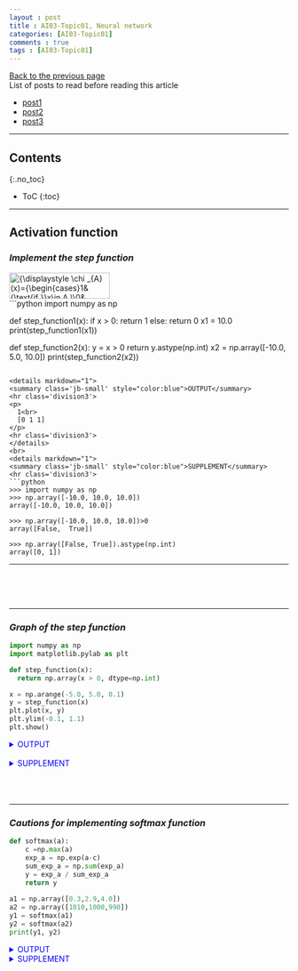 ```yaml
---
layout : post
title : AI03-Topic01, Neural network
categories: [AI03-Topic01]
comments : true
tags : [AI03-Topic01]
---
```

[Back to the previous page](https://userdyk-github.github.io/ai03/AI03-Fundamental-of-deep-learning.html) <br>
List of posts to read before reading this article
- <a href='https://userdyk-github.github.io/'>post1</a>
- <a href='https://userdyk-github.github.io/'>post2</a>
- <a href='https://userdyk-github.github.io/'>post3</a>

---

## Contents
{:.no_toc}

* ToC
{:toc}

<hr class="division1">

## **Activation function**

### ***Implement the step function***
<div><img src="https://wikimedia.org/api/rest_v1/media/math/render/svg/a32e22e6cb7bd6418442d4ab3af89ee1341aa102" class="mwe-math-fallback-image-inline" aria-hidden="true" style="vertical-align: -2.505ex; width:23.637ex; height:6.176ex;" alt="{\displaystyle \chi _{A}(x)={\begin{cases}1&amp;{\text{if }}x\in A,\\0&amp;{\text{if }}x\notin A.\\\end{cases}}}"></div>
```python
import numpy as np


def step_function1(x):
  if x > 0:
    return 1
  else:
    return 0
x1 = 10.0
print(step_function1(x1))


def step_function2(x):
  y = x > 0
  return y.astype(np.int)
x2 = np.array([-10.0, 5.0, 10.0])
print(step_function2(x2))
```

<details markdown="1">
<summary class='jb-small' style="color:blue">OUTPUT</summary>
<hr class='division3'>
<p>
  1<br>
  [0 1 1]
</p>
<hr class='division3'>
</details>
<br>
<details markdown="1">
<summary class='jb-small' style="color:blue">SUPPLEMENT</summary>
<hr class='division3'>
```python
>>> import numpy as np
>>> np.array([-10.0, 10.0, 10.0])
array([-10.0, 10.0, 10.0])

>>> np.array([-10.0, 10.0, 10.0])>0
array([False,  True])

>>> np.array([False, True]).astype(np.int)
array([0, 1])
```
<hr class='division3'>
</details>

<br><br><br>

---

### ***Graph of the step function***

```python
import numpy as np
import matplotlib.pylab as plt

def step_function(x):
  return np.array(x > 0, dtype=np.int)

x = np.arange(-5.0, 5.0, 0.1)
y = step_function(x)
plt.plot(x, y)
plt.ylim(-0.1, 1.1)
plt.show()
```
<details markdown="1">
<summary class='jb-small' style="color:blue">OUTPUT</summary>
<hr class='division3'>
![다운로드 (4)](https://user-images.githubusercontent.com/52376448/63807679-26b24380-c959-11e9-8acd-acacbefec72c.png)
<hr class='division3'>
</details>
<br>
<details markdown="1">
<summary class='jb-small' style="color:blue">SUPPLEMENT</summary>
<hr class='division3'>
```python
>>> import numpy as np
>>> def step_function(x):
...   return np.array(x > 0, dtype=np.int)

>>> x = np.array([-10, 10, 20])
>>> step_function(x)
array([0, 1, 1])

>>> np.arange(-5.0, 5.0, 1)
array([-5., -4., -3., -2., -1.,  0.,  1.,  2.,  3.,  4.])
```
<hr class='division3'>
</details>

<br><br><br>

---

### ***Implement the sigmoid function***
<img src="https://wikimedia.org/api/rest_v1/media/math/render/svg/9537e778e229470d85a68ee0b099c08298a1a3f6" class="mwe-math-fallback-image-inline" aria-hidden="true" style="vertical-align: -2.171ex; width:26.95ex; height:5.509ex;" alt="{\displaystyle S(x)={\frac {1}{1+e^{-x}}}={\frac {e^{x}}{e^{x}+1}}.}">
```python
import numpy as np
import matplotlib.pylab as plt

def sigmoid(x):
  return 1/(1 + np.exp(-x))

a = np.array([-1.0, 1.0, 2.0])
print(sigmoid(a))

x = np.arange(-5.0, 5.0, 0.1)
y = sigmoid(x)
plt.plot(x, y)
plt.ylim(-0.1, 1.1)
plt.show()
```
<details markdown="1">
<summary class='jb-small' style="color:blue">OUTPUT</summary>
<hr class='division3'>
```
[0.26894142 0.73105858 0.88079708]
```
![다운로드 (5)](https://user-images.githubusercontent.com/52376448/63809030-44cd7300-c95c-11e9-9ef3-58ecac07ea93.png)
<hr class='division3'>
</details>
<br><br><br>

---

### ***ReLU function***

```python
```
<details markdown="1">
<summary class='jb-small' style="color:blue">OUTPUT</summary>
<hr class='division3'>
<hr class='division3'>
</details>
<br><br><br>

<hr class="division2">

## **Calculation of multidimensional array**

### ***Multidimensional array***

```python
```
<details markdown="1">
<summary class='jb-small' style="color:blue">OUTPUT</summary>
<hr class='division3'>
<hr class='division3'>
</details>
<br><br><br>

---

### ***Matrix multiplication***

```python
```
<details markdown="1">
<summary class='jb-small' style="color:blue">OUTPUT</summary>
<hr class='division3'>
<hr class='division3'>
</details>
<br><br><br>

---

### ***Matrix multiplication in Neural Networks***

```python
```
<details markdown="1">
<summary class='jb-small' style="color:blue">OUTPUT</summary>
<hr class='division3'>
<hr class='division3'>
</details>
<br><br><br>


<hr class="division2">

## **Implement a three-layer neural network**

### ***Implement a neuronal signal transduction at each layer***

```python
import numpy as np
import matplotlib.pylab as plt

def sigmoid(x):
  return 1/(1 + np.exp(-x))
def identity_function(x):
    return x
  
X = np.array([1.0, 0.5])

W1 = np.array([[0.1,0.3,0.5],[0.2,0.4,0.6]])
B1 = np.array([0.1,0.2,0.3])
A1 = np.dot(X, W1) + B1
Z1 = sigmoid(A1)

W2 = np.array([[0.1,0.4],[0.2,0.5],[0.3,0.6]])
B2 = np.array([0.1,0.2])
A2 = np.dot(Z1,W2) + B2
Z2 = sigmoid(A2)

W3 = np.array([[0.1,0.3],[0.2,0.4]])
B3 = np.array([0.1,0.2])
A3 = np.dot(Z2, W3) + B3

Y = identity_function(A3)
Y
```
<details markdown="1">
<summary class='jb-small' style="color:blue">OUTPUT</summary>
<hr class='division3'>
```
array([0.21682708, 0.49627909])
```
<hr class='division3'>
</details>
<details markdown="1">
<summary class='jb-small' style="color:blue">SUPPLEMENT</summary>
<hr class='division3'>
![캡처](https://user-images.githubusercontent.com/52376448/63815273-f5dd0900-c96e-11e9-849a-7f59ff1aa6cb.JPG)
<hr class='division3'>
</details>
<br><br><br>

---

### ***Summary for Implement***

```python
def init_network():
    network = {}
    network['W1'] = np.array([[0.1,0.2,0.3],[0.2,0.3,0.6]])
    network['b1'] = np.array([0.1,0.2,0.3])
    network['W2'] = np.array([[0.1,0.2],[0.2,0.5],[0.3,0.6]])
    network['b2'] = np.array([0.1,0.2])
    network['W3'] = np.array([[0.1,0.3],[0.2,0.4]])
    network['b3'] = np.array([0.1,0.2])
    
    return network

def forward(network, x):
    W1,W2,W3 = network['W1'],network['W2'],network['W3']
    b1,b2,b3 = network['b1'],network['b2'],network['b3']
    
    a1 = np.dot(x,W1) + b1
    z1 = sigmoid(a1)
    a2 = np.dot(z1,W2) + b2
    z2 = sigmoid(a2)
    a3 = np.dot(z2,W3) + b3
    y = identity_function(a3)
    
    return y

network = init_network()
x = np.array([1.0,0.5])
y = forward(network,x)
print(y)
```
<details markdown="1">
<summary class='jb-small' style="color:blue">OUTPUT</summary>
<hr class='division3'>
```
[0.31067024 0.68352896]
```
<hr class='division3'>
</details>
<br><br><br>


<hr class="division2">

## **Design the output layer**

### ***Implement identity and softmax function***
<img src="https://wikimedia.org/api/rest_v1/media/math/render/svg/46d00b0bc5d63bf06b74d6d34234e063e03a1d26" class="mwe-math-fallback-image-inline" aria-hidden="true" style="vertical-align: -3.505ex; width:58.066ex; height:7.343ex;" alt="{\displaystyle \sigma (\mathbf {z} )_{i}={\frac {e^{\beta z_{i}}}{\sum _{j=1}^{K}e^{\beta z_{j}}}}{\text{ or }}\sigma (\mathbf {z} )_{i}={\frac {e^{-\beta z_{i}}}{\sum _{j=1}^{K}e^{-\beta z_{j}}}}{\text{ for }}i=1,\dotsc ,K}">
```python
def softmax(a):
    exp_a = np.exp(a)
    sum_exp_a = np.sum(exp_a)
    y = exp_a / sum_exp_a
    return y
    
a1 = np.array([0.3,2.9,4.0])
a2 = np.array([1010,1000,990])
y1 = softmax(a1)
y2 = softmax(a2)
print(y1, y2)

```
<details markdown="1">
<summary class='jb-small' style="color:blue">OUTPUT</summary>
<hr class='division3'>
```
[0.01821127 0.24519181 0.73659691] [nan nan nan]
```
<hr class='division3'>
</details>

<details markdown="1">
<summary class='jb-small' style="color:blue">SUPPLEMENT</summary>
<hr class='division3'>
```python
>>> import numpy as np
>>> a = np.array([1010,1000,990])
>>> np.exp(a)/np.sum(np.exp(a))
array([nan, nan, nan])
```
<hr class='division3'>
</details>
<br><br><br>

---

### ***Cautions for implementing softmax function***

```python
def softmax(a):
    c =np.max(a)
    exp_a = np.exp(a-c)
    sum_exp_a = np.sum(exp_a)
    y = exp_a / sum_exp_a
    return y
    
a1 = np.array([0.3,2.9,4.0])
a2 = np.array([1010,1000,990])
y1 = softmax(a1)
y2 = softmax(a2)
print(y1, y2)
```
<details markdown="1">
<summary class='jb-small' style="color:blue">OUTPUT</summary>
<hr class='division3'>
```
[0.01821127 0.24519181 0.73659691] [9.99954600e-01 4.53978686e-05 2.06106005e-09]
```
<hr class='division3'>
</details>

<details markdown="1">
<summary class='jb-small' style="color:blue">SUPPLEMENT</summary>
<hr class='division3'>
```python
>>> import numpy as np
>>> a = np.array([1010,1000,990])
>>> c = np.max(a)
>>> a - c
array([  0, -10, -20])

>>> np.exp(a-c)/np.sum(np.exp(a-c))
array([9.99954600e-01, 4.53978686e-05, 2.06106005e-09])
```
<hr class='division3'>
</details>
<br><br><br>

---

### ***Characteristics of Softmax function***

```
>>> import numpy as np
>>> def softmax(a):
...   c =np.max(a)
...   exp_a = np.exp(a-c)
...   sum_exp_a = np.sum(exp_a)
...   y = exp_a / sum_exp_a
...   return y

>>> a = np.array([0.3,2.9,4.0])
>>> y = softmax(a)
>>> print(y)
[0.01821127 0.24519181 0.73659691]

>>> np.sum(y)
1.0
```
<br><br><br>


<hr class="division2">

## **Handwriting number recognition**

### ***MNIST dataset***

<details markdown="1">
<summary class='jb-small' style="color:blue">ADVANCDED PREPERATION</summary>
<hr class='division3'>
[dataset.zip][1]

[1]:{{ site.url }}/download/AI03/AI03-Topic01/dataset.zip
<hr class='division3'>
</details>


```python
import sys, os
sys.path.append(os.pardir)

from dataset.mnist import load_mnist
from PIL import Image
import numpy as np

def img_show(img):
    pil_img = Image.fromarray(np.unit8(img))
    pil_img.show()


# load dataset
(x_train, t_train),(x_test, t_test) = load_mnist(flatten=True, normalize=False)

# 0th sample test
img, label = x_train[0], t_train[0]
img = img.reshape(28, 28)
img_show(img)
```
<details markdown="1">
<summary class='jb-small' style="color:blue">OUTPUT</summary>
<hr class='division3'>
![다운로드](https://user-images.githubusercontent.com/52376448/63860073-71789d80-c9e3-11e9-9b49-44daf7e1ad4a.png)
<hr class='division3'>
</details>
<details markdown="1">
<summary class='jb-small' style="color:blue">SUPPLEMENT</summary>
<hr class='division3'>
```
>>> from dataset.mnist import load_mnist
>>> (x_train, t_train),(x_test, t_test) = load_mnist(flatten=True, normalize=False)

>>> type(x_train)
<class 'numpy.ndarray'>
>>> type(t_train)
<class 'numpy.ndarray'>
>>> type(x_test)
<class 'numpy.ndarray'>
>>> type(t_test)
<class 'numpy.ndarray'>

>>> x_train.shape
(60000, 784)
>>> t_train.shape
(60000,)
>>> x_test.shape
(10000, 784)
>>> t_test.shape
(10000,)

>>> x_train.dtype
dtype('uint8')
>>> t_train.dtype
dtype('uint8')
>>> x_test.dtype
dtype('uint8')
>>> t_test.dtype
dtype('uint8')
```
<hr class='division3'>
</details>
<br><br><br>

---

### ***Inference processing of neural network***
<details markdown="1">
<summary class='jb-small' style="color:blue">ADVANCDED PREPERATION</summary>
<hr class='division3'>
[dataset.zip][1] <br>
[common.zip][2] <br>
[sample_weight.pkl][3]


[1]:{{ site.url }}/download/AI03/AI03-Topic01/dataset.zip
[2]:{{ site.url }}/download/AI03/AI03-Topic01/common.zip
[3]:{{ site.url }}/download/AI03/AI03-Topic01/sample_weight.pkl
<hr class='division3'>
</details>

```python
import sys, os
sys.path.append(os.pardir)
import numpy as np
import pickle
from dataset.mnist import load_mnist
from common.functions import sigmoid, softmax

def get_data():
    (x_train, t_train),(x_test, t_test) = load_mnist(normalize=True, flatten=True, one_hot_label=False)
    return x_test, t_test

def init_network():
    with open('sample_weight.pkl','rb') as f:
        network = pickle.load(f)
    return network

def predict(network, x):
    W1,W2,W3 = network['W1'], network['W2'], network['W3']
    b1,b2,b3 = network['b1'], network['b2'], network['b3']
    
    a1 = np.dot(x,W1) + b1
    z1 = sigmoid(a1)
    a2 = np.dot(z1,W2) + b2
    z2 = sigmoid(a2)
    a3 = np.dot(z2,W3) + b3
    y = softmax(a3)
    return y
    
# prediction
accuracy_cnt = 0
x, t = get_data()
network = init_network()

for i in range(len(x)):
    y = predict(network, x[i])
    p = np.argmax(y)  # getting a index with the higher probability
    if p == t[i] :
        accuracy_cnt += 1
        
print('Accuracy :' + str(float(accuracy_cnt)/len(x)))
```
<details markdown="1">
<summary class='jb-small' style="color:blue">OUTPUT</summary>
<hr class='division3'>
```
Accuracy :0.9352
```
<hr class='division3'>
</details>
<details markdown="1">
<summary class='jb-small' style="color:blue">SUPPLEMENT</summary>
<hr class='division3'>
```
>>> from dataset.mnist import load_mnist
>>> def get_data():
...     (x_train, t_train), (x_test, t_test) = load_mnist(normalize=True, flatten=True, one_hot_label=False)
...     return x_test, t_test
>>> x, t = get_data()

>>> type(x)
<class 'numpy.ndarray'>
>>> type(x[0])
<class 'numpy.ndarray'>
>>> type(t)
<class 'numpy.ndarray'>
>>> type(t[0])
<class 'numpy.uint8'>

>>> x.shape
(10000, 784)
>>> len(x)
10000
>>> x[0].shape
(784,)
>>> t.shape
(10000,)
>>> t[0].shape
()
>>> t[0]
7


>>> import pickle
>>> def init_network():
...     with open('sample_weight.pkl', 'rb') as f:
...             network = pickle.load(f)
...     return network

>>> network = init_network()
>>> type(network)
<class 'dict'>
>>> network.keys()
dict_keys(['b2', 'W1', 'b1', 'W2', 'W3', 'b3'])

>>> type(network['b1'])
<class 'numpy.ndarray'>
>>> type(network['b2'])
<class 'numpy.ndarray'>
>>> type(network['b3'])
<class 'numpy.ndarray'>
>>> type(network['W1'])
<class 'numpy.ndarray'>
>>> type(network['W2'])
<class 'numpy.ndarray'>
>>> type(network['W3'])
<class 'numpy.ndarray'>

>>> network['b1'].shape
(50,)
>>> network['b2'].shape
(100,)
>>> network['b3'].shape
(10,)
>>> network['W1'].shape
(784, 50)
>>> network['W2'].shape
(50, 100)
>>> network['W3'].shape
(100, 10)


>>> import numpy as np
>>> np.argmax([0.1,0.2,0.7])
2
>>> np.argmax([0.1,0.2,0.3,0.4])
3
>>> np.argmax([0.1,0.2,0.1,0.1,0.5])
4
```
<hr class='division3'>
</details>

<br><br><br>

---

### ***Batch processing***
<details markdown="1">
<summary class='jb-small' style="color:blue">ADVANCDED PREPERATION</summary>
<hr class='division3'>
[dataset.zip][1] <br>
[common.zip][2] <br>
[sample_weight.pkl][3]


[1]:{{ site.url }}/download/AI03/AI03-Topic01/dataset.zip
[2]:{{ site.url }}/download/AI03/AI03-Topic01/common.zip
[3]:{{ site.url }}/download/AI03/AI03-Topic01/sample_weight.pkl
<hr class='division3'>
</details>

```python
import sys, os
sys.path.append(os.pardir)
import numpy as np
import pickle
from dataset.mnist import load_mnist
from common.functions import sigmoid, softmax

def get_data():
    (x_train, t_train),(x_test, t_test) = load_mnist(normalize=True, flatten=True, one_hot_label=False)
    return x_test, t_test

def init_network():
    with open('sample_weight.pkl','rb') as f:
        network = pickle.load(f)
    return network

def predict(network, x):
    W1,W2,W3 = network['W1'], network['W2'], network['W3']
    b1,b2,b3 = network['b1'], network['b2'], network['b3']
    
    a1 = np.dot(x,W1) + b1
    z1 = sigmoid(a1)
    a2 = np.dot(z1,W2) + b2
    z2 = sigmoid(a2)
    a3 = np.dot(z2,W3) + b3
    y = softmax(a3)
    return y


# Prediction with batch processing
batch_size = 100 
accuracy_cnt = 0
x, t = get_data()
network = init_network()

for i in range(0, len(x), batch_size):
    x_batch = x[i:i+batch_size]
    y_batch = predict(network, x_batch)
    p = np.argmax(y_batch, axis=1)
    accuracy_cnt += np.sum(p == t[i:i+batch_size])

print("Accuracy:" + str(float(accuracy_cnt) / len(x)))
```
<details markdown="1">
<summary class='jb-small' style="color:blue">OUTPUT</summary>
<hr class='division3'>
```
Accuracy :0.9352
```
<hr class='division3'>
</details>

<details markdown="1">
<summary class='jb-small' style="color:blue">SUPPLEMENT</summary>
<hr class='division3'>
![그림1](https://user-images.githubusercontent.com/52376448/63877466-a811e080-ca02-11e9-807a-2f5e33e85cc3.png)
```
>>> from dataset.mnist import load_mnist
>>> (_,_), (x,t) = load_mnist(normalize=True, flatten=True, one_hot_label=False)

>>> x[0:100].shape
(100, 784)
>>> t[0:100].shape
(100,)


>>> import numpy as np
>>> np.sum([True, True, False])
2

>>> A = np.array([11,12,13,14,15,16,1,2,3])
>>> B = np.array([21,22,23,24,25,26,1,2,3])
>>> np.sum(A == B)
3
```
<hr class='division3'>
</details>

<br><br><br>



<hr class="division1">

List of posts followed by this article
- [post1](https://userdyk-github.github.io/)
- <a href='https://userdyk-github.github.io/'>post2</a>
- <a href='https://userdyk-github.github.io/'>post3</a>

---

Reference
- [post1](https://userdyk-github.github.io/)
- <a href='https://userdyk-github.github.io/'>post2</a>
- <a href='https://userdyk-github.github.io/'>post3</a>

---
